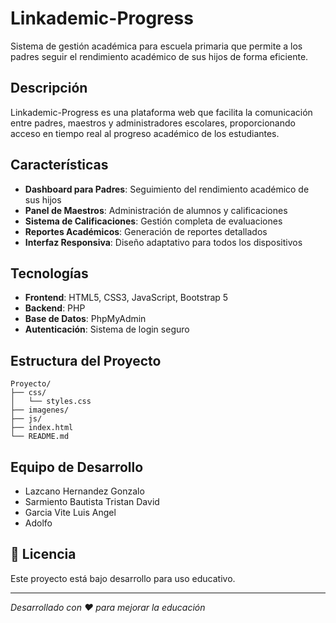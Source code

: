 ﻿# Linkademic-Progress

Sistema de gestión académica para escuela primaria que permite a los padres seguir el rendimiento académico de sus hijos de forma eficiente.

## Descripción

Linkademic-Progress es una plataforma web que facilita la comunicación entre padres, maestros y administradores escolares, proporcionando acceso en tiempo real al progreso académico de los estudiantes.

## Características

- **Dashboard para Padres**: Seguimiento del rendimiento académico de sus hijos
- **Panel de Maestros**: Administración de alumnos y calificaciones
- **Sistema de Calificaciones**: Gestión completa de evaluaciones
- **Reportes Académicos**: Generación de reportes detallados
- **Interfaz Responsiva**: Diseño adaptativo para todos los dispositivos

## Tecnologías

- **Frontend**: HTML5, CSS3, JavaScript, Bootstrap 5
- **Backend**: PHP
- **Base de Datos**: PhpMyAdmin
- **Autenticación**: Sistema de login seguro

## Estructura del Proyecto

```
Proyecto/
├── css/
│   └── styles.css
├── imagenes/
├── js/
├── index.html
└── README.md
```

## Equipo de Desarrollo
- Lazcano Hernandez Gonzalo
- Sarmiento Bautista Tristan David
- Garcia Vite Luis Angel
- Adolfo

## 📝 Licencia

Este proyecto está bajo desarrollo para uso educativo.

---

*Desarrollado con ❤️ para mejorar la educación*
